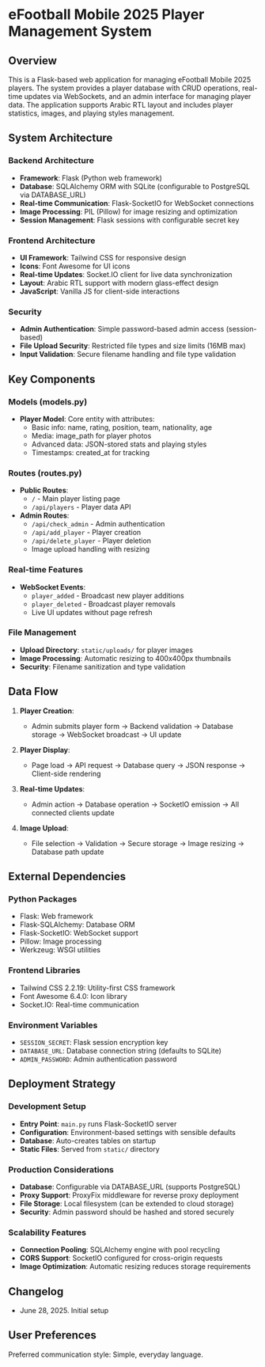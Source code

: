 # eFootball Mobile 2025 Player Management System

## Overview

This is a Flask-based web application for managing eFootball Mobile 2025 players. The system provides a player database with CRUD operations, real-time updates via WebSockets, and an admin interface for managing player data. The application supports Arabic RTL layout and includes player statistics, images, and playing styles management.

## System Architecture

### Backend Architecture
- **Framework**: Flask (Python web framework)
- **Database**: SQLAlchemy ORM with SQLite (configurable to PostgreSQL via DATABASE_URL)
- **Real-time Communication**: Flask-SocketIO for WebSocket connections
- **Image Processing**: PIL (Pillow) for image resizing and optimization
- **Session Management**: Flask sessions with configurable secret key

### Frontend Architecture
- **UI Framework**: Tailwind CSS for responsive design
- **Icons**: Font Awesome for UI icons
- **Real-time Updates**: Socket.IO client for live data synchronization
- **Layout**: Arabic RTL support with modern glass-effect design
- **JavaScript**: Vanilla JS for client-side interactions

### Security
- **Admin Authentication**: Simple password-based admin access (session-based)
- **File Upload Security**: Restricted file types and size limits (16MB max)
- **Input Validation**: Secure filename handling and file type validation

## Key Components

### Models (models.py)
- **Player Model**: Core entity with attributes:
  - Basic info: name, rating, position, team, nationality, age
  - Media: image_path for player photos
  - Advanced data: JSON-stored stats and playing styles
  - Timestamps: created_at for tracking

### Routes (routes.py)
- **Public Routes**: 
  - `/` - Main player listing page
  - `/api/players` - Player data API
- **Admin Routes**:
  - `/api/check_admin` - Admin authentication
  - `/api/add_player` - Player creation
  - `/api/delete_player` - Player deletion
  - Image upload handling with resizing

### Real-time Features
- **WebSocket Events**:
  - `player_added` - Broadcast new player additions
  - `player_deleted` - Broadcast player removals
  - Live UI updates without page refresh

### File Management
- **Upload Directory**: `static/uploads/` for player images
- **Image Processing**: Automatic resizing to 400x400px thumbnails
- **Security**: Filename sanitization and type validation

## Data Flow

1. **Player Creation**:
   - Admin submits player form → Backend validation → Database storage → WebSocket broadcast → UI update

2. **Player Display**:
   - Page load → API request → Database query → JSON response → Client-side rendering

3. **Real-time Updates**:
   - Admin action → Database operation → SocketIO emission → All connected clients update

4. **Image Upload**:
   - File selection → Validation → Secure storage → Image resizing → Database path update

## External Dependencies

### Python Packages
- Flask: Web framework
- Flask-SQLAlchemy: Database ORM
- Flask-SocketIO: WebSocket support
- Pillow: Image processing
- Werkzeug: WSGI utilities

### Frontend Libraries
- Tailwind CSS 2.2.19: Utility-first CSS framework
- Font Awesome 6.4.0: Icon library
- Socket.IO: Real-time communication

### Environment Variables
- `SESSION_SECRET`: Flask session encryption key
- `DATABASE_URL`: Database connection string (defaults to SQLite)
- `ADMIN_PASSWORD`: Admin authentication password

## Deployment Strategy

### Development Setup
- **Entry Point**: `main.py` runs Flask-SocketIO server
- **Configuration**: Environment-based settings with sensible defaults
- **Database**: Auto-creates tables on startup
- **Static Files**: Served from `static/` directory

### Production Considerations
- **Database**: Configurable via DATABASE_URL (supports PostgreSQL)
- **Proxy Support**: ProxyFix middleware for reverse proxy deployment
- **File Storage**: Local filesystem (can be extended to cloud storage)
- **Security**: Admin password should be hashed and stored securely

### Scalability Features
- **Connection Pooling**: SQLAlchemy engine with pool recycling
- **CORS Support**: SocketIO configured for cross-origin requests
- **Image Optimization**: Automatic resizing reduces storage requirements

## Changelog

- June 28, 2025. Initial setup

## User Preferences

Preferred communication style: Simple, everyday language.